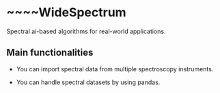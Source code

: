 # ~~~~WideSpectrum

Spectral ai-based algorithms for real-world applications.


## Main functionalities

* You can import spectral data from multiple spectroscopy instruments.

* You can handle spectral datasets by using pandas.
